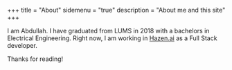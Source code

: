 +++
title = "About"
sidemenu = "true"
description = "About me and this site"
+++

I am Abdullah. I have graduated from LUMS in 2018 with a bachelors in Electrical Engineering. Right now, I am working in [Hazen.ai](http://hazen.ai) as a Full Stack developer. 


Thanks for reading!
